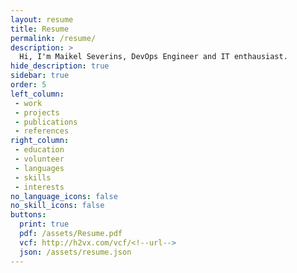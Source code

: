 ```yaml
---
layout: resume
title: Resume
permalink: /resume/
description: >
  Hi, I'm Maikel Severins, DevOps Engineer and IT enthausiast.
hide_description: true
sidebar: true
order: 5
left_column:
 - work
 - projects
 - publications
 - references
right_column:
 - education
 - volunteer
 - languages
 - skills
 - interests
no_language_icons: false
no_skill_icons: false
buttons:
  print: true
  pdf: /assets/Resume.pdf
  vcf: http://h2vx.com/vcf/<!--url-->
  json: /assets/resume.json
---
```

